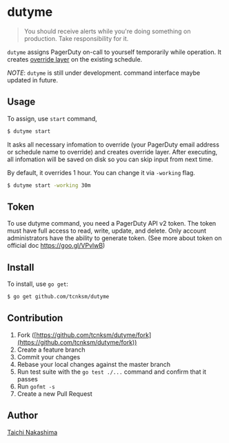 # dutyme

> You should receive alerts while you're doing something on production. Take responsibility for it.

`dutyme` assigns PagerDuty on-call to yourself temporarily while operation. It creates [override layer](https://support.pagerduty.com/hc/en-us/articles/202830170-Creating-and-Deleting-Overrides) on the existing schedule. 

*NOTE*: `dutyme` is still under development. command interface maybe updated in future.

## Usage

To assign, use `start` command,

```bash
$ dutyme start
```

It asks all necessary infomation to override (your PagerDuty email address or schedule name to override) 
and creates override layer. After executing, all infomation will be saved on disk so you can skip input from next time.

By default, it overrides 1 hour. You can change it via `-working` flag.

```bash
$ dutyme start -working 30m
```

## Token

To use dutyme command, you need a PagerDuty API v2 token. The token must have full access to read, write, update, and delete. Only account administrators have the ability to generate token. (See more about token on official doc https://goo.gl/VPvlwB)

## Install

To install, use `go get`:

```bash
$ go get github.com/tcnksm/dutyme
```

## Contribution

1. Fork ([https://github.com/tcnksm/dutyme/fork](https://github.com/tcnksm/dutyme/fork))
1. Create a feature branch
1. Commit your changes
1. Rebase your local changes against the master branch
1. Run test suite with the `go test ./...` command and confirm that it passes
1. Run `gofmt -s`
1. Create a new Pull Request

## Author

[Taichi Nakashima](https://github.com/tcnksm)

